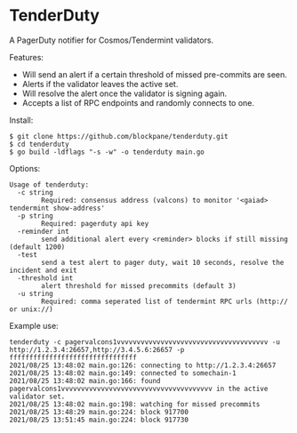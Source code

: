 # TenderDuty

A PagerDuty notifier for Cosmos/Tendermint validators.

Features:

* Will send an alert if a certain threshold of missed pre-commits are seen.
* Alerts if the validator leaves the active set.
* Will resolve the alert once the validator is signing again.
* Accepts a list of RPC endpoints and randomly connects to one.

Install:

```shell
$ git clone https://github.com/blockpane/tenderduty.git
$ cd tenderduty
$ go build -ldflags "-s -w" -o tenderduty main.go
```

Options:

```
Usage of tenderduty:
  -c string
        Required: consensus address (valcons) to monitor '<gaiad> tendermint show-address'
  -p string
        Required: pagerduty api key
  -reminder int
        send additional alert every <reminder> blocks if still missing (default 1200)
  -test
        send a test alert to pager duty, wait 10 seconds, resolve the incident and exit
  -threshold int
        alert threshold for missed precommits (default 3)
  -u string
        Required: comma seperated list of tendermint RPC urls (http:// or unix://)
```

Example use:

```shell
tenderduty -c pagervalcons1vvvvvvvvvvvvvvvvvvvvvvvvvvvvvvvvvvvvvv -u http://1.2.3.4:26657,http://3.4.5.6:26657 -p ffffffffffffffffffffffffffffffff
2021/08/25 13:48:02 main.go:126: connecting to http://1.2.3.4:26657
2021/08/25 13:48:02 main.go:149: connected to somechain-1
2021/08/25 13:48:02 main.go:166: found pagervalcons1vvvvvvvvvvvvvvvvvvvvvvvvvvvvvvvvvvvvvv in the active validator set.
2021/08/25 13:48:02 main.go:198: watching for missed precommits
2021/08/25 13:48:29 main.go:224: block 917700
2021/08/25 13:51:45 main.go:224: block 917730
```